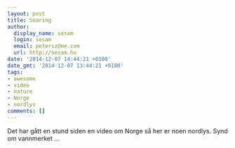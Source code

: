 ```yaml
---
layout: post
title: Soaring
author:
  display_name: sesam
  login: sesam
  email: petersz@me.com
  url: http://sesam.hu
date: '2014-12-07 14:44:21 +0100'
date_gmt: '2014-12-07 13:44:21 +0100'
tags:
- awesome
- video
- nature
- Norge
- nordlys
comments: []
---
```


Det har gått en stund siden en video om Norge så her er noen nordlys. Synd om vannmerket ...
